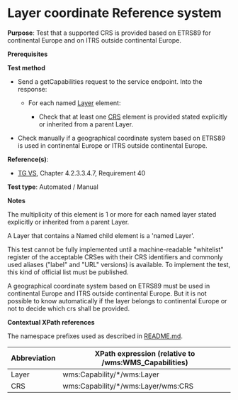 # Layer coordinate Reference system

**Purpose**: Test that a supported CRS is provided based on ETRS89 for continental Europe and on ITRS outside continental Europe.

**Prerequisites**

**Test method**

* Send a getCapabilities request to the service endpoint. Into the response:

  * For each named [Layer](#layer) element:

    * Check that at least one [CRS](#crs) element is provided stated explicitly or inherited from a parent Layer.

* Check manually if a geographical coordinate system based on ETRS89 is used in continental Europe or ITRS outside continental Europe.

**Reference(s)**:
* [TG VS](./README.md#ref_TG_VS), Chapter 4.2.3.3.4.7, Requirement 40

**Test type**: Automated / Manual

**Notes**

The multiplicity of this element is 1 or more for each named layer stated explicitly or inherited from a parent Layer.

A Layer that contains a Named child element is a 'named Layer'.

This test cannot be fully implemented until a machine-readable "whitelist" register of the acceptable CRSes with their CRS identifiers and commonly used aliases ("label" and "URL" versions) is available. To implement the test, this kind of official list must be published.

A geographical coordinate system based on ETRS89 must be used in continental Europe and ITRS outside continental Europe. But it is not possible to know automatically if the layer belongs to continental Europe or not to decide which crs shall be provided.

**Contextual XPath references**

The namespace prefixes used as described in [README.md](./README.md#namespaces).

Abbreviation                                               |  XPath expression (relative to /wms:WMS_Capabilities)
---------------------------------------------------------- | -------------------------------------------------------------------------
Layer <a name="layer"></a> | wms:Capability/*/wms:Layer
CRS <a name="crs"></a> | wms:Capability/*/wms:Layer/wms:CRS
